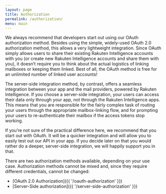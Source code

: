 ```yaml
---
layout: page
title: Authorization
permalink: /authorization/
menu: main
---
```


We always recommend that developers start out using our OAuth authorization method. Besides using the simple, widely-used OAuth 2.0 authorization method, this allows a very lightweight integration. Since OAuth simply allows users to share their existing Rakuten Intelligence accounts with you (or create new Rakuten Intelligence accounts and share them with you), it doesn’t require you to think about the actual logistics of linking mailboxes or keeping them linked. Best of all, the OAuth method is free for an unlimited number of linked user accounts!

The server-side integration method, by contrast, offers a seamless integration between your app and the mail providers, powered by Rakuten Intelligence. If you choose a server-side integration, your users can access their data only through your app, not through the Rakuten Intelligence apps. This means that you are responsible for the fairly complex task of routing your users through the appropriate mailbox-linking flow, and for prompting your users to re-authenticate their mailbox if the access tokens stop working.

If you’re not sure of the practical difference here, we recommend that you start out with OAuth. It will be a quicker integration and will allow you to easily test out our API in your app. If you decide later on that you would rather do a deeper, server-side integration, we will happily support you in that.

There are two authorization methods available, depending on your use case. Authorization methods cannot be mixed and, since they require different credentials, cannot be changed:
- [OAuth 2.0 Authorization]({{ '/oauth-authorization' }})
- [Server-Side authorization]({{ '/server-side-authorization' }})